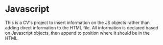 # Javascript
This is a CV's project to insert information on the JS objects rather than adding direct information to the HTML file.
All information is declared based on Javascript objects, then append to position where it should be in the HTML.

